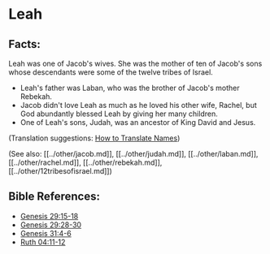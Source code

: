 # Leah #

## Facts: ##

Leah was one of Jacob's wives. She was the mother of ten of Jacob's sons whose descendants were some of the twelve tribes of Israel.

 * Leah's father was Laban, who was the brother of Jacob's mother Rebekah.
 * Jacob didn't love Leah as much as he loved his other wife, Rachel, but God abundantly blessed Leah by giving her many children.
 * One of Leah's sons, Judah, was an ancestor of King David and Jesus.

(Translation suggestions: [How to Translate Names](en/ta-vol1/translate/man/translate-names))

(See also: [[../other/jacob.md]], [[../other/judah.md]], [[../other/laban.md]], [[../other/rachel.md]], [[../other/rebekah.md]], [[../other/12tribesofisrael.md]])

## Bible References: ##

* [Genesis 29:15-18](en/tn/gen/help/29/15)
* [Genesis 29:28-30](en/tn/gen/help/29/28)
* [Genesis 31:4-6](en/tn/gen/help/31/04)
* [Ruth 04:11-12](en/tn/rut/help/04/11)